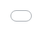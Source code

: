 ```yaml
---
marp: true
theme: buw
math: mathjax
---
```


<div class="title">
<h1>Unser Sonnensystem</h1>
<h2>- eine Vielkörpersimulation -</h2>
<h3>Dominik Schlothane</h3>
</div>

---

<!-- footer: "<div style='width: 20px;'></div><div class='foot'><span style='font-weight: bold'>Unser Sonnensystem - eine Vielkörpersimulation</span><span>Dominik Schlothane  |   Praktische Informatik<span/></div>" -->
<!-- paginate: true -->

## Das Ziel

- Interaktive "echtzeit" Simulation der Planeten im Sonnensystem
- Konkret:
    - Vielkörpersimulation mit Gravitationskraft
    - GUI:
        - Simulationsdaten darstellen
        - modifizierung der Simulationsparameter

---

<h1 style="font-size: 10rem; text-align: center; position: absolute; left: 50%; top: 50%; transform: translate(-50%, -50%)">Theorie</h1>

---

## Physik

- klassische Gravitation

$\vec{F_{ij}} = G\frac{m_im_j}{(\overline{\vec{r_j} - \vec{r_i}})^3}(\vec{r_j} - \vec{r_i})$

$\vec{a_{ij}} = G\frac{(\vec{r_j} - \vec{r_i})}{(\overline{\vec{r_j} - \vec{r_i}})^3}m_j$

$\vec{a_{i}} = \sum_{j\neq i} \vec{a_{ij}}$


<img src="kraft.png" style="position: absolute; right: 40px; top: 100px; width: 400px" />

---

## Numerik

- gesucht: $\vec{x_i}(t)\,\,\text{mit}\,\, \vec{a_i}(t) = \frac{d^2}{d_t^2}\vec{x_i}(t)$
- DGLs 1. Ordnung: $\vec{a_i}(t) = \frac{d}{d_t}\vec{v_i}(t),\,\, \vec{v_i}(t) = \frac{d}{d_t}\vec{x_i}(t)$
- Eulerverfahren:

$t_{n+1} = t_{n} + h$

$v(t_{n+1}) = v(t_n) + h\cdot a(t_{n})$

$x(t_{n+1}) = x(t_n) + h\cdot v(t_{n})$

<img src="Euler.png" style="position: absolute; right: 40px; bottom: 80px; width: 250px" />

  <div style="font-size: 10px;position: absolute; right: 45px; bottom: 80px;" > <a href="https://commons.wikimedia.org/wiki/File:Euler_two_steps.svg">HilberTraum</a>, <a href="https://creativecommons.org/licenses/by-sa/4.0">CC BY-SA 4.0</a>, via Wikimedia Commons </div>

---

<h1 style="font-size: 10rem; text-align: center; position: absolute; left: 50%; top: 50%; transform: translate(-50%, -50%)">Umsetzung</h1>

---

## Umsetzung

- Grafikerfahrung im Web (HTML + CSS + TypeScript)
$\Rightarrow$ Leistung könnte mit Simulation knapp werden
- Simulation in Rust
- Server notwenidg (Rust)


---

## Kommunikation

<img src="Architektur.png" style="position: absolute; left: 0px; top: 70px; width: 1500px" />

---

<h1 style="font-size: 10rem; text-align: center; position: absolute; left: 50%; top: 50%; transform: translate(-50%, -50%)">Simulation</h1>

---

## Simulation - Struktur


<img src="SimulationAufbau.png" style="position: absolute; top: 75px; left: 85px; height: 400px;"/>

---

## Simulation - Ablauf

<img src="simulation.png" style="position: absolute; top: 75px; left: 210px; height: 400px;"/>

---

## Simulation - step
```rust
step(h: f64) {
  for i in 0..self.bodies.len() {
      for k in i + 1..self.bodies.len() {
          self.interact(i, k);
      }
  }
  
  for i in 0..self.bodies.len() {
      let body = &mut self.bodies[i];
      body.accelerate(h)
      body.movement(h)
  }
}
```
---

<h1 style="font-size: 10rem; text-align: center; position: absolute; left: 50%; top: 50%; transform: translate(-50%, -50%)">Server</h1>

---

## Server - Endpoints

- GET /simulation: 
öffnet Verbindung, um SSE zu senden

+ POST /input {eventtype, event}:
    - Add: erzeuge neuen Body, `event = new Body`
    - Remove: entferne einen Body, `event = {index: index}`
    - Update: modifiziere eine Body, `event = {index: Body}`
    - Meta: modifiziere MetaData, `event = {time_scale, interaction_constant}`

---

## Server - Ablauf

<img src="server.png" style="position: absolute; top: 190px; left: 0px; height: 170px;"/>

---

## Server - handle_connection

<img src="request.png" style="position: absolute; top: 75px; left: 0px; height: 400px;"/>

---

<h1 style="font-size: 10rem; text-align: center; position: absolute; left: 50%; top: 50%; transform: translate(-50%, -50%)">GUI</h1>

---

<img src="GUIExample.png" style="position: absolute; top: 10px; left: 45px; height: 800px;"/>

---

<img src="GUIOverview.png" style="position: absolute; top: 10px; left: 120px; height: 800px;"/>

---

## GUI - Kollision

- keine Kollision implementiert
- Punktmassen kommen sich sehr nahe
$\Rightarrow a > 10^6 \frac{\text{m}}{\text{s}^2}$ möglich
- typisch: `time_scale = 1e6, h = 1e3` 
$\Rightarrow \Delta x > 10^{12}\, \text{m}$
- 2 Lösungen:
  - lösche Bodies mit $a > 10^6 \frac{\text{m}}{\text{s}^2}$
  - implementiere Kollision

<img src="IntroducedAnotherSunWith6e32kgMassItDestroyedEverything.png" style="position: absolute; bottom: 40px; right: 0px; height: 330px;"/>

---

## GUI - Simulationsparameter modifizieren

- Slider zeigen aktuellen Wert der Simulationsparameter
$\Rightarrow$ pausiere GUI, um parameter zu ändern
- Problem: 1 Loop 
$\Rightarrow$ zeichnen wird auch pausiert 
$\Rightarrow$ unschöner Sprung
- 2 Lösungen:
    - Simulation pausieren
    - 2 Loops: einer zum Zeichnen, der andere für Parameter

---

## GUI - Umlaufbahnen

- Speichere alle Position
um die Flugbahn zu zeichnen
- Problem: 
    - ewige Datenspeicherung
    - Speicher läuft voll
    - Performance nimmt drastisch ab
<img src="AufgrundVonLeistungNichtZeichenbareSchwankungenDerBahnen.png" style="position: absolute; bottom: 40px; right: 5px; height: 440px;"/>

---

## GUI - Pfad Optimisation

- Pollingrate proportional zum Radius
$\Rightarrow$ Weniger Datenpunkte
- Pfade schließen
$\Rightarrow$ Datenmenge beschränkt
- Beschleunigte Bewegung des Systems
$\Rightarrow$ Pfade nur selten schließbar

<img src="333.png" style="position: absolute; bottom: 65px; right: 5px; height: 400px;"/>

---

<iframe src="PLATZHALTERFORURL" title="Running Simulation" style="z-index: 1000; position: absolute; left: 0px; top: 0px; height: 100%; width: 100%; border: none; "></iframe>

---

## GUI - Loop

```typescript
const loop = (time: number) => {
  const delta = time - lastRender;
  if (delta >= 1000 / FPSTARGET) {
    updateFunctions.forEach((f) => f(delta));
    lastRender = time;
  }
  if (!end) window.requestAnimationFrame(loop);
};

const registerOnUpdate = (...onUpdate: ((delta: number) => any)[]) => {
  updateFunctions.push(...onUpdate);
};
```

---

## GUI - EventBUS

```ts

const eventTypes = ["togglePlay", "resetCam"] as const;
type Events = (typeof eventTypes)[number];
type EventDefinitions = {
  togglePlay: { play: boolean };
  resetCam: {};
};

const fireEvent = <K extends Events>(
  eventType: K,
  event: EventDefinitions[K]
) => {
  registeredFunctions[eventType].forEach((l) => l(event));
};
```
